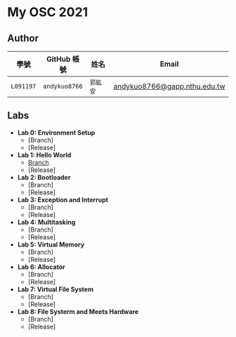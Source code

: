 # My OSC 2021

## Author

| 學號 | GitHub 帳號 | 姓名 | Email |
| --- | ----------- | --- | --- |
|`L091197`| `andykuo8766` | `郭紘安` | andykuo8766@gapp.nthu.edu.tw |

## Labs
* **Lab 0: Environment Setup**
    * [Branch]
    * [Release]
* **Lab 1: Hello World**
    * [Branch](https://github.com/andykuo8766/osc2021/tree/LAB-01)
    * [Release]
* **Lab 2: Bootloader**
    * [Branch]
    * [Release]
* **Lab 3: Exception and Interrupt**
    * [Branch]
    * [Release]
* **Lab 4: Multitasking**
    * [Branch]
    * [Release]
* **Lab 5: Virtual Memory**
    * [Branch]
    * [Release]
* **Lab 6: Allocator**
    * [Branch]
    * [Release]
* **Lab 7: Virtual File System**
    * [Branch]
    * [Release]
* **Lab 8: File Systerm and Meets Hardware**
    * [Branch]
    * [Release]
